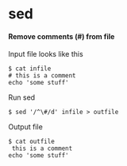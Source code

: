 # sed

#### Remove comments (#) from file

Input file looks like this

```
$ cat infile
# this is a comment
echo 'some stuff'
```
Run sed

```
$ sed '/^\#/d' infile > outfile
```
Output file

```
$ cat outfile
 this is a comment
echo 'some stuff'
```
